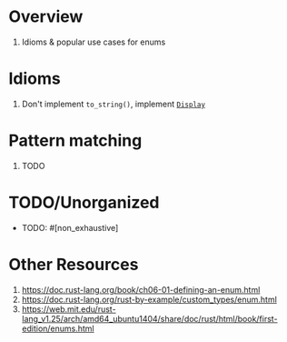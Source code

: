 # Overview
1. Idioms & popular use cases for enums


# Idioms
1. Don't implement `to_string()`, implement [`Display`](https://doc.rust-lang.org/std/fmt/trait.Display.html)


# Pattern matching
1. TODO


# TODO/Unorganized
- TODO: #[non_exhaustive]


# Other Resources
1. https://doc.rust-lang.org/book/ch06-01-defining-an-enum.html
1. https://doc.rust-lang.org/rust-by-example/custom_types/enum.html
1. https://web.mit.edu/rust-lang_v1.25/arch/amd64_ubuntu1404/share/doc/rust/html/book/first-edition/enums.html


